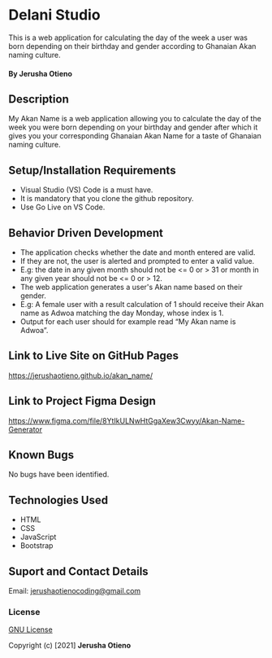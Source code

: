 # Delani Studio
This is a web application for calculating the day of the week a user was born depending on their birthday and gender according to Ghanaian Akan naming culture. 

#### By Jerusha Otieno

## Description
My Akan Name is a web application allowing you to calculate the day of the 
week you were born depending on your birthday and gender after which it gives you your corresponding Ghanaian Akan Name for a taste of Ghanaian naming culture.

## Setup/Installation Requirements
* Visual Studio (VS) Code is a must have.
* It is mandatory that you clone the github repository.
* Use Go Live on VS Code.

## Behavior Driven Development 
* The application checks whether the date and month entered are valid. 
* If they are not, the user is alerted and prompted to enter a valid value. 
* E.g: the date in any given month should not be <= 0 or > 31 or month in any given year should not be <= 0 or > 12.  
* The web application generates a user's Akan name based on their gender.
* E.g: A female user with a result calculation of 1 should receive their Akan name as Adwoa matching the day Monday, whose index is 1. 
* Output for each user should for example read “My Akan name is Adwoa”.

## Link to Live Site on GitHub Pages
https://jerushaotieno.github.io/akan_name/

## Link to Project Figma Design
https://www.figma.com/file/8YtIkULNwHtGgaXew3Cwyy/Akan-Name-Generator

## Known Bugs
No bugs have been identified.

## Technologies Used
* HTML
* CSS
* JavaScript
* Bootstrap

## Suport and Contact Details
Email: jerushaotienocoding@gmail.com 

### License
[GNU License](./LICENSE)

Copyright (c) [2021] **Jerusha Otieno**

